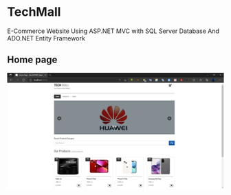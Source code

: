 # TechMall
<p>E-Commerce Website Using ASP.NET MVC with SQL Server Database And ADO.NET Entity Framework</p>

<h2>Home page</h2>
<img src="https://github.com/AhmdSobhy/TechMall/blob/master/Home.png">
